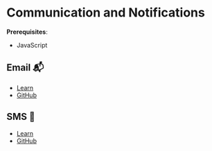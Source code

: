 # Communication and Notifications

**Prerequisites**:
- JavaScript

<!-- TODO: overview -->

## Email 📬
- [Learn](https://learn.firstdraft.com/lessons/301-email)
- [GitHub](https://github.com/DPI-WE/email)

<!-- TODO: twilio sms lesson -->
## SMS 📱
- [Learn](https://learn.firstdraft.com/lessons/144-sending-emails-and-texts)
- [GitHub](https://github.com/appdev-lessons/sending-emails-and-texts)
